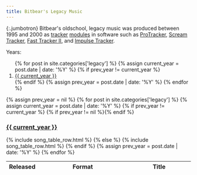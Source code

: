 ```yaml
---
title: Bitbear's Legacy Music
---
```


{:.jumbotron}
Bitbear's oldschool, legacy music was produced between 1995 and 2000 as
[tracker][] [modules][mod] in software such as [ProTracker], [Scream
Tracker][scream-tracker], [Fast Tracker II][fast-tracker], and [Impulse
Tracker][impulse-tracker].

<nav class="years">
Years:
<ol>
{% for post in site.categories['legacy'] %}
  {% assign current_year = post.date | date: '%Y' %}
  {% if prev_year != current_year %}
    <li><a href="#{{ current_year }}">{{ current_year }}</a></li>
  {% endif %}
  {% assign prev_year = post.date | date: '%Y' %}
{% endfor %}
</ol>
</nav>

{% assign prev_year = nil %}
{% for post in site.categories['legacy'] %}
  {% assign current_year = post.date | date: '%Y' %}
  {% if prev_year != current_year %}
    {% if prev_year != nil %}</tbody></table>{% endif %}
<h3 id="{{ current_year }}"><a href="{{ current_year }}">{{ current_year }}</a></h3>
<table><thead><tr><th title="Release date" width="17%" class="r">Released</th>
      <th class="format">Format</th>
      <th>Title</th>
    </tr>
  </thead>
  <tbody>
    {% include song_table_row.html %}
  {% else %}
    {% include song_table_row.html %}
  {% endif %}
  {% assign prev_year = post.date | date: '%Y' %}
{% endfor %}
</tbody></table>

[fast-tracker]: https://en.wikipedia.org/wiki/FastTracker_2
[impulse-tracker]: https://en.wikipedia.org/wiki/Impulse_Tracker
[mod]: https://en.wikipedia.org/wiki/Module_file
[protracker]: https://en.wikipedia.org/wiki/ProTracker
[scream-tracker]: https://en.wikipedia.org/wiki/Scream_Tracker
[tracker]: https://en.wikipedia.org/wiki/Music_tracker
